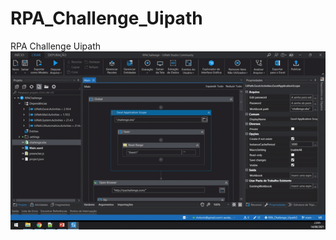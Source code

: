 # RPA_Challenge_Uipath
RPA Challenge Uipath
![alt text](https://github.com/digaumlv/RPA_Challenge_Uipath/blob/main/UIPATH.gif)
